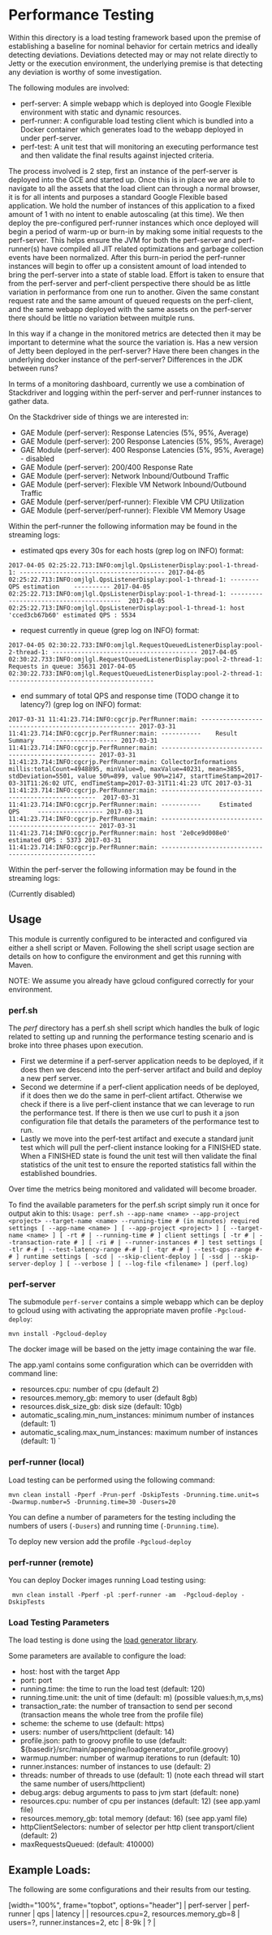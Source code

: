 # Performance Testing

Within this directory is a load testing framework based upon the premise of establishing a baseline for nominal behavior for certain metrics and ideally detecting deviations.  Deviations detected may or may not relate directly to Jetty or the execution environment, the underlying premise is that detecting any deviation is worthy of some investigation.

The following modules are involved:

* perf-server: A simple webapp which is deployed into Google Flexible environment with static and dynamic resources.
* perf-runner: A configurable load testing client which is bundled into a Docker container which generates load to the webapp deployed in under perf-server.
* perf-test: A unit test that will monitoring an executing performance test and then validate the final results against injected criteria.

The process involved is 2 step, first an instance of the perf-server is deployed into the GCE and started up.  Once this is in place we are able to navigate to all the assets that the load client can through a normal browser, it is for all intents and purposes a standard Google Flexible based application.  We hold the number of instances of this application to a fixed amount of 1 with no intent to enable autoscaling (at this time).  We then deploy the pre-configured perf-runner instances which once deployed will begin a period of warm-up or burn-in by making some initial requests to the perf-server.  This helps ensure the JVM for both the perf-server and perf-runner(s) have compiled all JIT related optimizations and garbage collection events have been normalized.  After this burn-in period the perf-runner instances will begin to offer up a consistent amount of load intended to bring the perf-server into a state of stable load.  Effort is taken to ensure that from the perf-server and perf-client perspective there should be as little variation in performance from one run to another.  Given the same constant request rate and the same amount of queued requests on the perf-client, and the same webapp deployed with the same assets on the perf-server there should be little no variation between muitple runs.  

In this way if a change in the monitored metrics are detected then it may be important to determine what the source the variation is.  Has a new version of Jetty been deployed in the perf-server?  Have there been changes in the underlying docker instance of the perf-server?  Differences in the JDK between runs?

In terms of a monitoring dashboard, currently we use a combination of Stackdriver and logging within the perf-server and perf-runner instances to gather data. 

On the Stackdriver side of things we are interested in:

* GAE Module (perf-server): Response Latencies (5%, 95%, Average)
* GAE Module (perf-server): 200 Response Latencies (5%, 95%, Average)
* GAE Module (perf-server): 400 Response Latencies (5%, 95%, Average) - disabled
* GAE Module (perf-server): 200/400 Response Rate
* GAE Module (perf-server): Network Inbound/Outbound Traffic
* GAE Module (perf-server): Flexible VM Network Inbound/Outbound Traffic
* GAE Module (perf-server/perf-runner): Flexible VM CPU Utilization
* GAE Module (perf-server/perf-runner): Flexible VM Memory Usage

Within the perf-runner the following information may be found in the streaming logs:

* estimated qps every 30s for each hosts (grep log on INFO) format:

`
2017-04-05 02:25:22.713:INFO:omjlgl.QpsListenerDisplay:pool-1-thread-1: ----------------------------------------
2017-04-05 02:25:22.713:INFO:omjlgl.QpsListenerDisplay:pool-1-thread-1: --------    QPS estimation    ----------
2017-04-05 02:25:22.713:INFO:omjlgl.QpsListenerDisplay:pool-1-thread-1: ---------------------------------------- 
2017-04-05 02:25:22.713:INFO:omjlgl.QpsListenerDisplay:pool-1-thread-1: host 'cced3cb67b60' estimated QPS : 5534
`
* request currently in queue (grep log on INFO) format:

`
2017-04-05 02:30:22.733:INFO:omjlgl.RequestQueuedListenerDisplay:pool-2-thread-1: ----------------------------------------
2017-04-05 02:30:22.733:INFO:omjlgl.RequestQueuedListenerDisplay:pool-2-thread-1:   Requests in queue: 35631
2017-04-05 02:30:22.733:INFO:omjlgl.RequestQueuedListenerDisplay:pool-2-thread-1: ----------------------------------------
`

* end summary of total QPS and response time (TODO change it to latency?) (grep log on INFO) format:

`
2017-03-31 11:41:23.714:INFO:cgcrjp.PerfRunner:main: ----------------------------------------------------
2017-03-31 11:41:23.714:INFO:cgcrjp.PerfRunner:main: -----------    Result Summary     ------------------
2017-03-31 11:41:23.714:INFO:cgcrjp.PerfRunner:main: ----------------------------------------------------
2017-03-31 11:41:23.714:INFO:cgcrjp.PerfRunner:main: CollectorInformations millis:totalCount=4948895, minValue=0, maxValue=40231, mean=3855, 
stdDeviation=5501, value 50%=899, value 90%=2147, startTimeStamp=2017-03-31T11:26:02 UTC, endTimeStamp=2017-03-31T11:41:23 UTC
2017-03-31 11:41:23.714:INFO:cgcrjp.PerfRunner:main: ---------------------------------------------------- 
2017-03-31 11:41:23.714:INFO:cgcrjp.PerfRunner:main: -----------     Estimated QPS     ------------------
2017-03-31 11:41:23.714:INFO:cgcrjp.PerfRunner:main: ----------------------------------------------------
2017-03-31 11:41:23.714:INFO:cgcrjp.PerfRunner:main: host '2e0ce9d008e0' estimated QPS : 5373
2017-03-31 11:41:23.714:INFO:cgcrjp.PerfRunner:main: ----------------------------------------------------
` 

Within the perf-server the following information may be found in the streaming logs:

(Currently disabled)


## Usage

This module is currently configured to be interacted and configured via either a shell script or Maven.   Following the shell script usage section are details on how to configure the environment and get this running with Maven.    

NOTE: We assume you already have gcloud configured correctly for your environment.

### perf.sh 

The _perf_ directory has a perf.sh shell script which handles the bulk of logic related to setting up and running the performance testing scenario and is broke into three phases upon execution.

* First we determine if a perf-server application needs to be deployed, if it does then we descend into the perf-server artifact and build and deploy a new perf server.
* Second we determine if a perf-client application needs of be deployed, if it does then we do the same in perf-client artifact.  Otherwise we check if there is a live perf-client instance that we can leverage to run the performance test.  If there is then we use curl to push it a json configuration file that details the parameters of the performance test to run.
* Lastly we move into the perf-test artifact and execute a standard junit test which will pull the perf-client instance looking for a FINISHED state.  When a FINISHED state is found the unit test will then validate the final statistics of the unit test to ensure the reported statistics fall within the established boundries.  

Over time the metrics being monitored and validated will become broader.

To find the available parameters for the perf.sh script simply run it once for output akin to this:
`
Usage: perf.sh --app-name <name> --app-project <project> --target-name <name> --running-time # (in minutes)
  required settings
   [ --app-name <name> ]
   [ --app-project <project> ]
   [ --target-name <name> ]
   [ -rt # | --running-time # ]
  client settings
   [ -tr # | --transaction-rate # ]
   [ -ri # | --runner-instances # ]
  test settings
   [ -tlr #-# | --test-latency-range #-# ]
   [ -tqr #-# | --test-qps-range #-# ]
  runtime settings
   [ -scd | --skip-client-deploy ]
   [ -ssd | --skip-server-deploy ]
   [ --verbose ]
   [ --log-file <filename> ] (perf.log)
`

### perf-server

The submodule `perf-server` contains a simple webapp which can be deploy to gcloud using with activating the appropriate maven profile `-Pgcloud-deploy`:

`mvn install -Pgcloud-deploy`  

The docker image will be based on the jetty image containing the war file.

The app.yaml contains some configuration which can be overridden with command line:
* resources.cpu: number of cpu (default 2)
* resources.memory_gb: memory to user (default 8gb)
* resources.disk_size_gb: disk size (default: 10gb)
* automatic_scaling.min_num_instances: minimum number of instances (default: 1)
* automatic_scaling.max_num_instances: maximum number of instances (default: 1)
`

### perf-runner (local)

Load testing can be performed using the following command:

`mvn clean install -Pperf -Prun-perf -DskipTests -Drunning.time.unit=s -Dwarmup.number=5 -Drunning.time=30 -Dusers=20`

You can define a number of parameters for the testing including the numbers of users (`-Dusers`) and running time (`-Drunning.time`).

To deploy new version add the profile `-Pgcloud-deploy`

### perf-runner (remote)

You can deploy Docker images running Load testing using:

` mvn clean install -Pperf -pl :perf-runner -am  -Pgcloud-deploy -DskipTests`

### Load Testing Parameters

The load testing is done using the [load generator library](https://github.com/jetty-project/jetty-load-generator).

Some parameters are available to configure the load:
* host: host with the target App
* port: port
* running.time: the time to run the load test (default: 120)
* running.time.unit: the unit of time (default: m) (possible values:h,m,s,ms)
* transaction_rate: the number of transaction to send per second (transaction means the whole tree from the profile file)
* scheme: the scheme to use (default: https)
* users: number of users/httpclient (default: 14)
* profile.json: path to groovy profile to use (default: ${basedir}/src/main/appengine/loadgenerator_profile.groovy)
* warmup.number: number of warmup iterations to run (default: 10)
* runner.instances: number of instances to use (default: 2)
* threads: number of threads to use (default: 1) (note each thread will start the same number of users/httpclient)
* debug.args: debug arguments to pass to jvm start (default: none)
* resources.cpu: number of cpu per instances (default: 12) (see app.yaml file)
* resources.memory_gb: total memory (defaut: 16) (see app.yaml file)
* httpClientSelectors: number of selector per http client transport/client (default: 2)
* maxRequestsQueued: (default: 410000) 

## Example Loads:

The following are some configurations and their results from our testing.

[width="100%", frame="topbot", options="header"]
| perf-server | perf-runner | qps | latency |
| resources.cpu=2, resources.memory_gb=8 | users=?, runner.instances=2, etc | 8-9k | ? |
